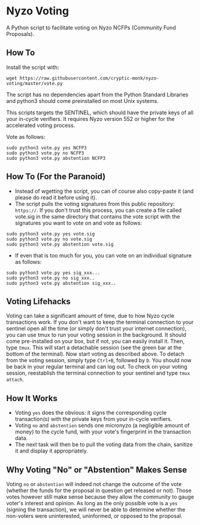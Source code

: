 # Nyzo Voting
A Python script to facilitate voting on Nyzo NCFPs (Community Fund Proposals).

## How To
Install the script with:  

`wget https://raw.githubusercontent.com/cryptic-monk/nyzo-voting/master/vote.py`

The script has no dependencies apart from the Python Standard Libraries and python3 
should come preinstalled on most Unix systems. 

This scripts targets the SENTINEL, which should have the private keys of all your in-cycle
verifiers. It requires Nyzo version 552 or higher for the accelerated voting process.

Vote as follows: 
 
`sudo python3 vote.py yes NCFP3`  
`sudo python3 vote.py no NCFP3`  
`sudo python3 vote.py abstention NCFP3`

## How To (For the Paranoid)

- Instead of wgetting the script, you can of course also copy-paste it (and please do read it before using it).
- The script pulls the voting signatures from this public repository: ``https://``. If you don't
trust this process, you can create a file called vote.sig in the same directory that contains the vote script
with the signatures you want to vote on and vote as follows: 

`sudo python3 vote.py yes vote.sig`  
`sudo python3 vote.py no vote.sig`  
`sudo python3 vote.py abstention vote.sig`

- If even that is too much for you, you can vote on an individual signature as follows:

`sudo python3 vote.py yes sig_xxx...`  
`sudo python3 vote.py no sig_xxx..`  
`sudo python3 vote.py abstention sig_xxx..`

## Voting Lifehacks

Voting can take a significant amount of time, due to how Nyzo cycle transactions work.
If you don't want to keep the terminal connection to your sentinel open all the time (or simply
don't trust your internet connection), you can use tmux to run your voting session in the background.
It should come pre-installed on your box, but if not, you can easily install it. Then, type
`tmux`. This will start a detachable session (see the green bar at the bottom of the terminal). Now
start voting as described above. To detach from the voting session, simply type `Ctrl+B`, followed
by `D`. You should now be back in your regular terminal and can log out. To check on your voting
session, reestablish the terminal connection to your sentinel and type `tmux attach`.

## How It Works

- Voting `yes` does the obvious: it signs the corresponding cycle transaction(s) with the private keys from your in-cycle verifiers.
- Voting `no` and `abstention` sends one micronyzo (a negligible amount of money) to the cycle fund, with your vote's fingerprint in the transaction data. 
- The next task will then be to pull the voting data from the chain, sanitize it and display it appropriately.

## Why Voting "No" or "Abstention" Makes Sense

Voting `no` or `abstention` will indeed not change the outcome of the vote (whether the
funds for the proposal in question get released or not). Those votes however still make sense because
they allow the community to gauge voter's interest and opinion. As long as the only possible vote is a
`yes` (signing the transaction), we will never be able to determine whether the non-voters
were uninterested, uninformed, or opposed to the proposal.